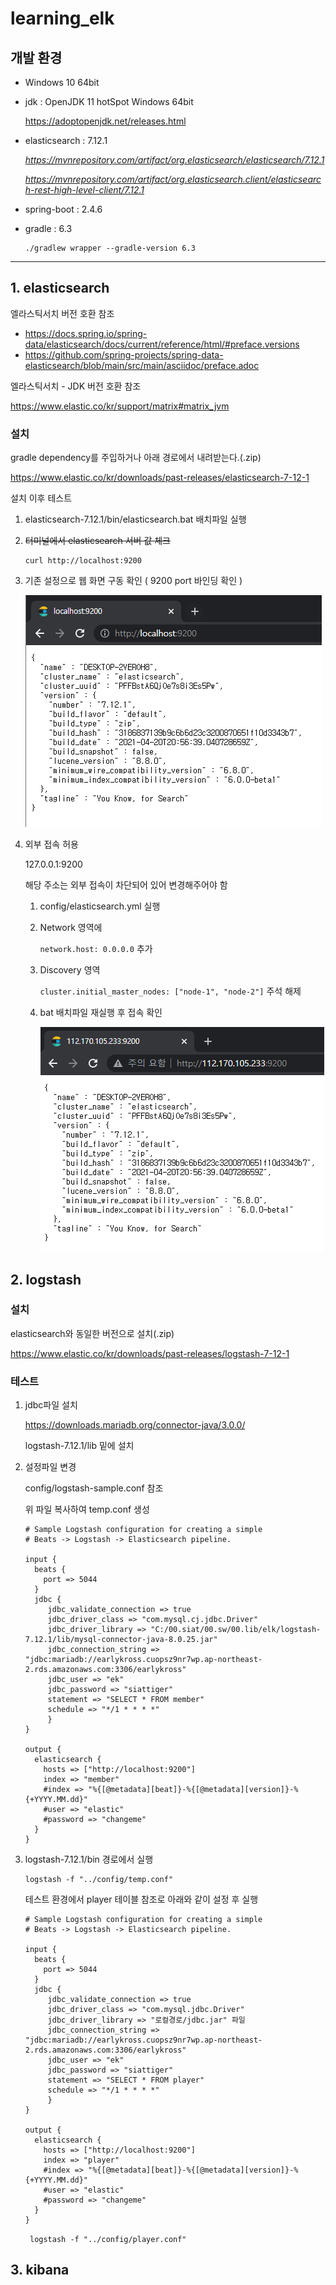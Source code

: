 # learning_elk

## 개발 환경

- Windows 10 64bit

- jdk : OpenJDK 11 hotSpot Windows 64bit

  https://adoptopenjdk.net/releases.html

- elasticsearch : 7.12.1

  *https://mvnrepository.com/artifact/org.elasticsearch/elasticsearch/7.12.1*
  
  *https://mvnrepository.com/artifact/org.elasticsearch.client/elasticsearch-rest-high-level-client/7.12.1*
  
- spring-boot : 2.4.6

- gradle : 6.3

  ```
  ./gradlew wrapper --gradle-version 6.3
  ```



<hr>

## 1. elasticsearch

엘라스틱서치 버전 호환 참조

- https://docs.spring.io/spring-data/elasticsearch/docs/current/reference/html/#preface.versions
- https://github.com/spring-projects/spring-data-elasticsearch/blob/main/src/main/asciidoc/preface.adoc

엘라스틱서치 - JDK 버전 호환 참조

https://www.elastic.co/kr/support/matrix#matrix_jvm



### 설치

gradle dependency를 주입하거나 아래 경로에서 내려받는다.(.zip)

https://www.elastic.co/kr/downloads/past-releases/elasticsearch-7-12-1



설치 이후 테스트

1. elasticsearch-7.12.1/bin/elasticsearch.bat 배치파일 실행

2. ~~터미널에서 elasticsearch 서버 값 체크~~

   ```
   curl http://localhost:9200
   ```
   
3. 기존 설정으로 웹 화면 구동 확인 ( 9200 port 바인딩 확인 )

   ![/image/es_server_text.png](/image/es_server_test.png)

   

4. 외부 접속 허용

   127.0.0.1:9200

   해당 주소는 외부 접속이 차단되어 있어 변경해주어야 함

   1. config/elasticsearch.yml 실행

   2. Network 영역에 

      ```network.host: 0.0.0.0``` 추가

   3. Discovery 영역

      ```cluster.initial_master_nodes: ["node-1", "node-2"]``` 주석 해제

   4. bat 배치파일 재실행 후 접속 확인

      ![/image/es_server_test_local_ip.png](/image/es_server_test_local_ip.png)

   







## 2. logstash

### 설치

elasticsearch와 동일한 버전으로 설치(.zip)

https://www.elastic.co/kr/downloads/past-releases/logstash-7-12-1



### 테스트

1. jdbc파일 설치

   https://downloads.mariadb.org/connector-java/3.0.0/

   logstash-7.12.1/lib 밑에 설치

2. 설정파일 변경

   config/logstash-sample.conf 참조

   위 파일 복사하여 temp.conf 생성

   ```
   # Sample Logstash configuration for creating a simple
   # Beats -> Logstash -> Elasticsearch pipeline.
   
   input {
     beats {
       port => 5044
     }
     jdbc {
        jdbc_validate_connection => true
        jdbc_driver_class => "com.mysql.cj.jdbc.Driver"
        jdbc_driver_library => "C:/00.siat/00.sw/00.lib/elk/logstash-7.12.1/lib/mysql-connector-java-8.0.25.jar"
        jdbc_connection_string => "jdbc:mariadb://earlykross.cuopsz9nr7wp.ap-northeast-2.rds.amazonaws.com:3306/earlykross"
        jdbc_user => "ek"
        jdbc_password => "siattiger"
        statement => "SELECT * FROM member"
        schedule => "*/1 * * * *"
        }
   }
   
   output {
     elasticsearch {
       hosts => ["http://localhost:9200"]
       index => "member"
       #index => "%{[@metadata][beat]}-%{[@metadata][version]}-%{+YYYY.MM.dd}"
       #user => "elastic"
       #password => "changeme"
     }
   }
   ```

3. logstash-7.12.1/bin 경로에서 실행

   ```
   logstash -f "../config/temp.conf"
   ```

   테스트 환경에서 player 테이블 참조로 아래와 같이 설정 후 실행

   ``````
   # Sample Logstash configuration for creating a simple
   # Beats -> Logstash -> Elasticsearch pipeline.
   
   input {
     beats {
       port => 5044
     }
     jdbc {
        jdbc_validate_connection => true
        jdbc_driver_class => "com.mysql.jdbc.Driver"
        jdbc_driver_library => "로컬경로/jdbc.jar" 파일
        jdbc_connection_string => "jdbc:mariadb://earlykross.cuopsz9nr7wp.ap-northeast-2.rds.amazonaws.com:3306/earlykross"
        jdbc_user => "ek"
        jdbc_password => "siattiger"
        statement => "SELECT * FROM player"
        schedule => "*/1 * * * *"
        }
   }
   
   output {
     elasticsearch {
       hosts => ["http://localhost:9200"]
       index => "player"
       #index => "%{[@metadata][beat]}-%{[@metadata][version]}-%{+YYYY.MM.dd}"
       #user => "elastic"
       #password => "changeme"
     }
   }
   ``````

   ``` logstash -f "../config/player.conf"```



## 3. kibana

